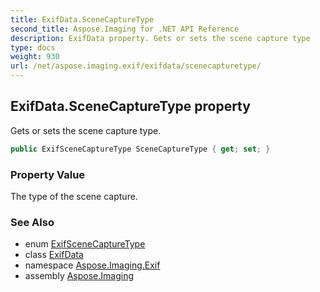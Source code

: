 ```yaml
---
title: ExifData.SceneCaptureType
second_title: Aspose.Imaging for .NET API Reference
description: ExifData property. Gets or sets the scene capture type
type: docs
weight: 930
url: /net/aspose.imaging.exif/exifdata/scenecapturetype/
---
```

## ExifData.SceneCaptureType property

Gets or sets the scene capture type.

```csharp
public ExifSceneCaptureType SceneCaptureType { get; set; }
```

### Property Value

The type of the scene capture.

### See Also

* enum [ExifSceneCaptureType](../../../aspose.imaging.exif.enums/exifscenecapturetype/)
* class [ExifData](../)
* namespace [Aspose.Imaging.Exif](../../exifdata/)
* assembly [Aspose.Imaging](../../../)


